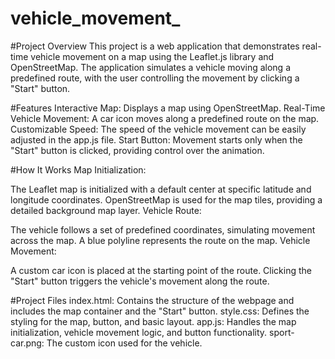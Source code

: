 # vehicle_movement_
#Project Overview
This project is a web application that demonstrates real-time vehicle movement on a map using the Leaflet.js library and OpenStreetMap. The application simulates a vehicle moving along a predefined route, with the user controlling the movement by clicking a "Start" button.

#Features
Interactive Map: Displays a map using OpenStreetMap.
Real-Time Vehicle Movement: A car icon moves along a predefined route on the map.
Customizable Speed: The speed of the vehicle movement can be easily adjusted in the app.js file.
Start Button: Movement starts only when the "Start" button is clicked, providing control over the animation.

#How It Works
Map Initialization:

The Leaflet map is initialized with a default center at specific latitude and longitude coordinates.
OpenStreetMap is used for the map tiles, providing a detailed background map layer.
Vehicle Route:

The vehicle follows a set of predefined coordinates, simulating movement across the map.
A blue polyline represents the route on the map.
Vehicle Movement:

A custom car icon is placed at the starting point of the route.
Clicking the "Start" button triggers the vehicle's movement along the route.

#Project Files
index.html: Contains the structure of the webpage and includes the map container and the "Start" button.
style.css: Defines the styling for the map, button, and basic layout.
app.js: Handles the map initialization, vehicle movement logic, and button functionality.
sport-car.png: The custom icon used for the vehicle.
